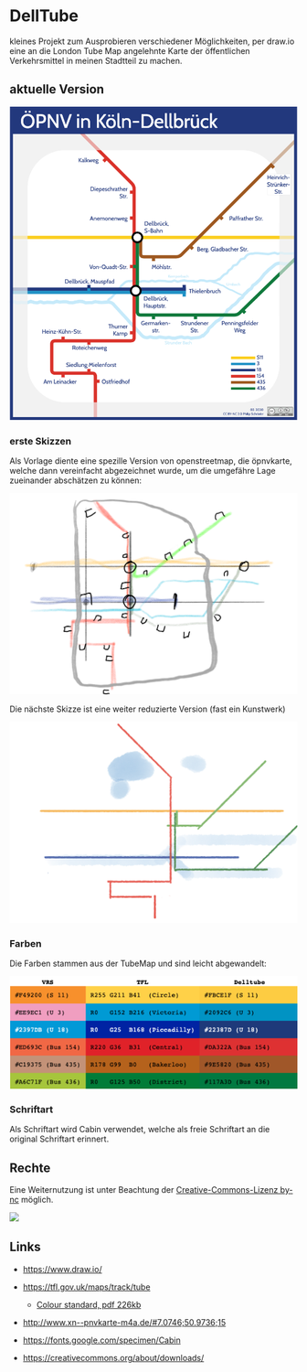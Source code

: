 # DellTube

kleines Projekt zum Ausprobieren verschiedener Möglichkeiten, per draw.io eine an die London Tube Map angelehnte Karte der öffentlichen Verkehrsmittel in meinen Stadtteil zu machen.

## aktuelle Version

![](DellTube.png)

### 

### erste Skizzen

Als Vorlage diente eine spezille Version von openstreetmap, die öpnvkarte,  welche dann vereinfacht abgezeichnet wurde, um die umgefähre Lage zueinander abschätzen zu können:

<img src="skizze_1.png" style="zoom:50%;" />

Die nächste Skizze ist eine weiter reduzierte Version (fast ein Kunstwerk)

<img src="skizze_2.png" style="zoom:50%;" />

### Farben

Die Farben stammen aus der TubeMap und sind leicht abgewandelt:

![](delltube_colors.png)

### Schriftart

Als Schriftart wird Cabin verwendet, welche als freie Schriftart an die original Schriftart erinnert.



## Rechte

Eine Weiternutzung ist unter Beachtung der [Creative-Commons-Lizenz by-nc](https://creativecommons.org/licenses/by-nc/4.0/deed.de) möglich.

![](https://mirrors.creativecommons.org/presskit/buttons/88x31/svg/by-nc.eu.svg)



## Links

- https://www.draw.io/

- https://tfl.gov.uk/maps/track/tube

  - [Colour standard, pdf 226kb]( https://tfl.gov.uk/cdn/static/cms/documents/tfl-colour-standards-issue04.pdf)

- http://www.xn--pnvkarte-m4a.de/#7.0746;50.9736;15

- https://fonts.google.com/specimen/Cabin

- https://creativecommons.org/about/downloads/

  